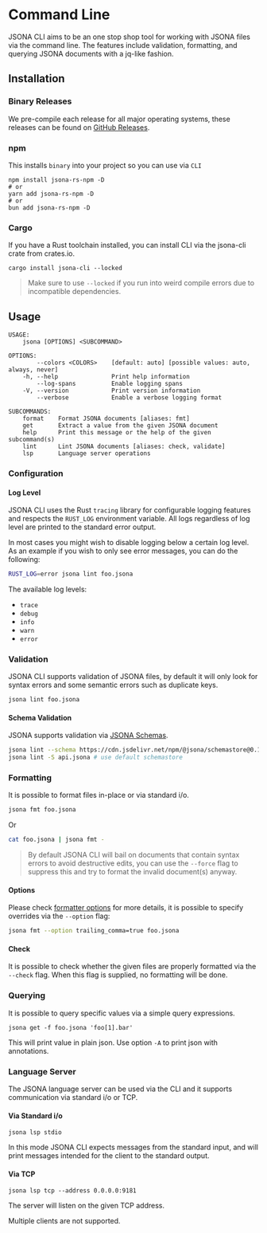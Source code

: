 # Command Line

JSONA CLI aims to be an one stop shop tool for working with JSONA files via the command line. The features include validation, formatting, and querying JSONA documents with a jq-like fashion.

## Installation

### Binary Releases

We pre-compile each release for all major operating systems, these releases can be found on [GitHub Releases](https://github.com/jsona/jsona/releases).

### npm

This installs `binary` into your project so you can use via `CLI`

```
npm install jsona-rs-npm -D
# or
yarn add jsona-rs-npm -D
# or
bun add jsona-rs-npm -D
```

### Cargo

If you have a Rust toolchain installed, you can install CLI via the jsona-cli crate from crates.io.

```
cargo install jsona-cli --locked
```

> Make sure to use `--locked` if you run into weird compile errors due to incompatible dependencies.

## Usage

```
USAGE:
    jsona [OPTIONS] <SUBCOMMAND>

OPTIONS:
        --colors <COLORS>    [default: auto] [possible values: auto, always, never]
    -h, --help               Print help information
        --log-spans          Enable logging spans
    -V, --version            Print version information
        --verbose            Enable a verbose logging format

SUBCOMMANDS:
    format    Format JSONA documents [aliases: fmt]
    get       Extract a value from the given JSONA document
    help      Print this message or the help of the given subcommand(s)
    lint      Lint JSONA documents [aliases: check, validate]
    lsp       Language server operations
```
### Configuration

#### Log Level

JSONA CLI uses the Rust `tracing` library for configurable logging features and respects the `RUST_LOG` environment variable. All logs regardless of log level are printed to the standard error output.

In most cases you might wish to disable logging below a certain log level.
As an example if you wish to only see error messages, you can do the following:

```sh
RUST_LOG=error jsona lint foo.jsona
```

The available log levels:

- `trace`
- `debug`
- `info`
- `warn`
- `error`


### Validation

JSONA CLI supports validation of JSONA files, by default it will only look for syntax errors and some semantic errors such as duplicate keys.

```sh
jsona lint foo.jsona
```

#### Schema Validation

JSONA supports validation via [JSONA Schemas](crates/jsona-schema-validator).

```sh
jsona lint --schema https://cdn.jsdelivr.net/npm/@jsona/schemastore@0.1.8/openapi.jsona api.jsona
jsona lint -S api.jsona # use default schemastore
```

### Formatting

It is possible to format files in-place or via standard i/o.

```sh
jsona fmt foo.jsona
```

Or

```sh
cat foo.jsona | jsona fmt -
```

> By default JSONA CLI will bail on documents that contain syntax errors to avoid destructive edits, you can use the `--force` flag to suppress this and try to format the invalid document(s) anyway.

#### Options

Please check [formatter options](./config.md#formatter-options) for more details, it is possible to specify overrides via the `--option` flag:

```sh
jsona fmt --option trailing_comma=true foo.jsona
```

#### Check

It is possible to check whether the given files are properly formatted via the `--check` flag. When this flag is supplied, no formatting will be done.


### Querying

It is possible to query specific values via a simple query expressions.

```
jsona get -f foo.jsona 'foo[1].bar'
```

This will print value in plain json. Use option `-A` to print json with annotations.

### Language Server

The JSONA language server can be used via the CLI and it supports communication via standard i/o or TCP.

#### Via Standard i/o

```
jsona lsp stdio
```

In this mode JSONA CLI expects messages from the standard input, and will print messages intended for the client to the standard output.

#### Via TCP

```
jsona lsp tcp --address 0.0.0.0:9181
```

The server will listen on the given TCP address.

Multiple clients are not supported.
